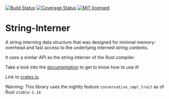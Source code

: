 [![Build Status](https://travis-ci.org/Robbepop/string-interner.svg?branch=master)](https://travis-ci.org/Robbepop/string-interner)
[![Coverage Status](https://coveralls.io/repos/github/Robbepop/string-interner/badge.svg?branch=master)](https://coveralls.io/github/Robbepop/string-interner?branch=master)
[![MIT licensed](https://img.shields.io/badge/license-MIT-blue.svg)](./LICENSE)

String-Interner
===============

A string interning data structure that was designed for minimal memory-overhead
and fast access to the underlying interned string contents.

It uses a similar API as the string interner of the Rust compiler.

Take a look into the [documentation](https://docs.rs/string-interner) to get to know how to use it!

Link to [crates.io](https://crates.io/crates/string-interner).

Warning: This library uses the nightly feature `conservative_impl_trait` as of Rust `stable-1.14`
